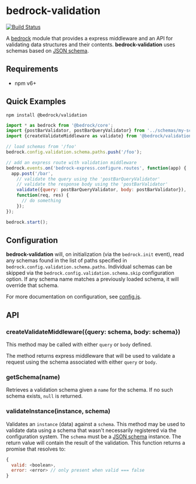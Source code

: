 # bedrock-validation

[![Build Status](http://ci.digitalbazaar.com/buildStatus/icon?job=bedrock-validation)](http://ci.digitalbazaar.com/job/bedrock-validation)

A [bedrock][] module that provides a express middleware and an API for
validating data structures and their contents. **bedrock-validation** uses
schemas based on [JSON schema][].

## Requirements

- npm v6+

## Quick Examples

```
npm install @bedrock/validation
```

```js
import * as bedrock from '@bedrock/core';
import {postBarValidator, postBarQueryValidator} from '../schemas/my-schemas.js';
import {createValidateMiddleware as validate} from '@bedrock/validation';

// load schemas from '/foo'
bedrock.config.validation.schema.paths.push('/foo');

// add an express route with validation middleware
bedrock.events.on('bedrock-express.configure.routes', function(app) {
  app.post('/bar',
    // validate the query using the 'postBarQueryValidator'
    // validate the response body using the 'postBarValidator'
    validate({query: postBarQueryValidator, body: postBarValidator}),
    function(req, res) {
      // do something
    });
});

bedrock.start();
```

## Configuration

**bedrock-validation** will, on initialization (via the `bedrock.init` event),
read any schemas found in the list of paths specified in
`bedrock.config.validation.schema.paths`. Individual schemas can be skipped
via the `bedrock.config.validation.schema.skip` configuration option. If any
schema name matches a previously loaded schema, it will override that
schema.

For more documentation on configuration, see [config.js](./lib/config.js).

## API

### createValidateMiddleware({query: schema, body: schema})

This method may be called with either `query` or `body` defined.

The method returns express middleware that will be used to validate a request
using the schema associated with either `query` or `body`.

### getSchema(name)

Retrieves a validation schema given a `name` for the schema. If no such
schema exists, `null` is returned.

### validateInstance(instance, schema)

Validates an `instance` (data) against a `schema`. This method may be used
to validate data using a schema that wasn't necessarily registered via
the configuration system. The `schema` must be a [JSON schema][] instance. The
return value will contain the result of the validation. This function returns
a promise that resolves to:
```js
{
  valid: <boolean>,
  error: <error> // only present when valid === false
}
```


[bedrock]: https://github.com/digitalbazaar/bedrock
[JSON schema]: http://json-schema.org/
